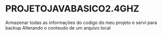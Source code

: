 # PROJETOJAVABASICO2.4GHZ
Armazenar todas as informações do codigo do meu projeto e servi para backup
Alterando o conteudo de um arquivo local